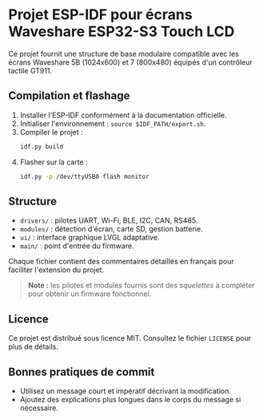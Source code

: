 # Projet ESP-IDF pour écrans Waveshare ESP32-S3 Touch LCD

Ce projet fournit une structure de base modulaire compatible avec les écrans Waveshare 5B (1024x600) et 7 (800x480) équipés d'un contrôleur tactile GT911.

## Compilation et flashage

1. Installer l'ESP-IDF conformément à la documentation officielle.
2. Initialiser l'environnement : `source $IDF_PATH/export.sh`.
3. Compiler le projet :
   ```bash
   idf.py build
   ```
4. Flasher sur la carte :
   ```bash
   idf.py -p /dev/ttyUSB0 flash monitor
   ```

## Structure

- `drivers/` : pilotes UART, Wi-Fi, BLE, I2C, CAN, RS485.
- `modules/` : détection d'écran, carte SD, gestion batterie.
- `ui/` : interface graphique LVGL adaptative.
- `main/` : point d'entrée du firmware.

Chaque fichier contient des commentaires détaillés en français pour faciliter l'extension du projet.

> **Note :** les pilotes et modules fournis sont des *squelettes* à compléter pour obtenir un firmware fonctionnel.

## Licence

Ce projet est distribué sous licence MIT. Consultez le fichier `LICENSE` pour plus de détails.

## Bonnes pratiques de commit

- Utilisez un message court et impératif décrivant la modification.
- Ajoutez des explications plus longues dans le corps du message si nécessaire.
